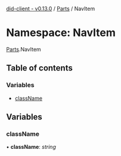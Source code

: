 [did-client - v0.13.0](../README.md) / [Parts](parts.md) / NavItem

# Namespace: NavItem

[Parts](parts.md).NavItem

## Table of contents

### Variables

- [className](parts.navitem.md#classname)

## Variables

### className

• **className**: *string*
